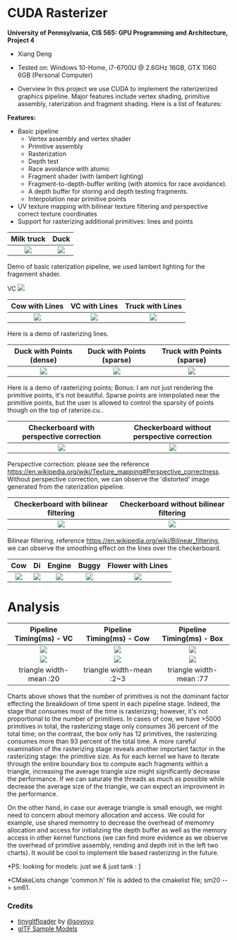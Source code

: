 CUDA Rasterizer
===============

**University of Pennsylvania, CIS 565: GPU Programming and Architecture, Project 4** 

* Xiang Deng
* Tested on:  Windows 10-Home, i7-6700U @ 2.6GHz 16GB, GTX 1060 6GB (Personal Computer)

* Overview
In this project we use CUDA to implement the raterizerized graphics pipeline. Major features
include vertex shading, primitive assembly, raterization and fragment shading. Here is a list of features:


**Features:**

* Basic pipeline
  * Vertex assembly and vertex shader
  * Primitive assembly
  * Rasterization
  * Depth test
  * Race avoidance with atomic
  * Fragment shader (with lambert lighting)
  * Fragment-to-depth-buffer writing (with atomics for race avoidance).
  * A depth buffer for storing and depth testing fragments. 
  * Interpolation near primitive points
* UV texture mapping with bilinear texture filtering and perspective correct texture coordinates
* Support for rasterizing additional primitives: lines and points

Milk truck | Duck
:-------------------------:|:-------------------------: 
![](imgs/milk1.gif) | ![](imgs/duck1.gif) 

Demo of basic raterization pipeline, we used lambert lighting for the fragement shader.

VC
![](imgs/VC1.gif)

Cow with Lines | VC with Lines |Truck with Lines 
:-------------------------:|:-------------------------:  |:-------------------------:
![](imgs/cow2.gif) | ![](imgs/VC2.gif) |![](imgs/truck2.gif)

Here is a demo of rasterizing lines.



Duck with Points (dense) | Duck with Points (sparse) |Truck with Points (sparse)
:-------------------------:|:-------------------------: |:-------------------------: 
![](imgs/duck3.gif) | ![](imgs/duck4.gif) | ![](imgs/truck3.gif)

Here is a demo of rasterizing points;
Bonus: I am not just rendering the primitive points, it's not beautiful. Sparse points are interpolated near the primitive points, but the
user is allowed to control the sparsity of points though on the top of raterize.cu.. 

Checkerboard with perspective correction | Checkerboard without perspective correction
:-------------------------:|:-------------------------: 
![](imgs/checkerboard.gif) | ![](imgs/checkerboard2.gif)

Perspective correction: please see the reference https://en.wikipedia.org/wiki/Texture_mapping#Perspective_correctness. Without perspective correction,
we can observe the 'distorted' image generated from the raterization pipeline.

Checkerboard with bilinear filtering | Checkerboard without bilinear filtering
:-------------------------:|:-------------------------: 
![](imgs/checkwithbin.JPG) | ![](imgs/checkwithnobin.JPG)

Bilinear filtering, reference https://en.wikipedia.org/wiki/Bilinear_filtering, we can observe the smoothing effect on the lines over the checkerboard.


Cow | Di|Engine | Buggy| Flower with Lines
:-------------------------:|:-------------------------: |:-------------------------:|:-------------------------: |:-------------------------: 
![](imgs/cow1.gif) | ![](imgs/di1.gif) |![](imgs/engine1.gif) | ![](imgs/buggy1.gif)  | ![](imgs/flower.gif)

# Analysis

Pipeline Timing(ms) - VC | Pipeline Timing(ms) - Cow |Pipeline Timing(ms) - Box
:-------------------------:|:-------------------------:  |:-------------------------:
![](imgs/ana1.JPG) | ![](imgs/ana2.JPG) |![](imgs/ana3.JPG)
![](imgs/ana4.JPG) | ![](imgs/ana5.JPG) |![](imgs/ana6.JPG)
triangle width-mean :20 |  triangle width-mean :2~3 |triangle width-mean :77

Charts above shows that the number of primitives is not the dominant factor effecting the breakdown of time spent in each pipeline stage. 
Indeed, the stage that consumes most of the time is rasterizing; however, it's not proportional to the number of primitives.
In cases of cow, we have >5000 primitives in total, the rasterizing stage only consumes 36 percent of the total time;
on the contrast, the box only has 12 primitives, the rasterizing consumes more than 93 percent of the total time. 
A more careful examination of the rasterizing stage reveals another important factor in the rasterizing stage: the primitive size.
As for each kernel we have to iterate through the entire boundary box to compute each fragments within a triangle, increasing the average triangle size 
might significantly decrease the performance. If we can saturate the threads as much as possible while decrease the average size of the triangle, we
can expect an improvment in the performance.

On the other hand, in case our average triangle is small enough, we might need to concern about memory allocation and access. We
could for example, use shared memomry to decrease the overhead of memomry allocation and access for initializing the depth buffer as well as the memory access in other kernel functions (we can find more evidence 
as we observe the overhead of primitive assembly, rending and depth init in the left two charts).
It would be cool to implement tile based rasterizing in the future.

*PS: looking for models: just we & just tank : ]

*CMakeLists change
 'common.h' file is added to the cmakelist file; sm20 --> sm61.

### Credits

* [tinygltfloader](https://github.com/syoyo/tinygltfloader) by [@soyoyo](https://github.com/syoyo)
* [glTF Sample Models](https://github.com/KhronosGroup/glTF/blob/master/sampleModels/README.md)
